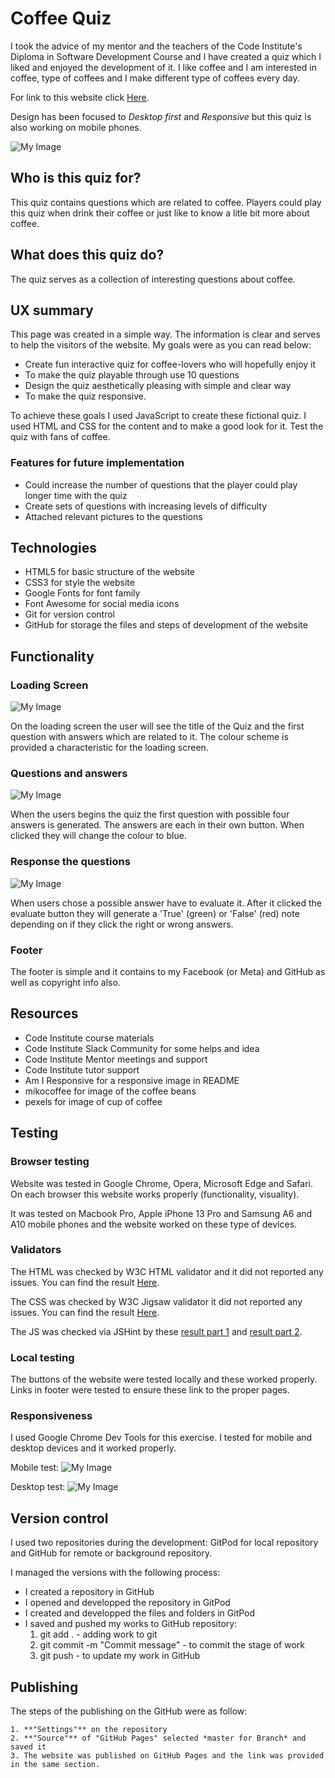 # Coffee Quiz

I took the advice of my mentor and the teachers of the Code Institute's Diploma in Software Development Course and I have created a quiz which I liked and enjoyed the development of it. I like coffee and I am interested in coffee, type of coffees and I make different type of coffees every day.

For link to this website click [Here]().

Design has been focused to *Desktop first* and *Responsive* but this quiz is also working on mobile phones.

![My Image](assets/images/)

## Who is this quiz for?

This quiz contains questions which are related to coffee. Players could play this quiz when drink their coffee or just like to know a litle bit more about coffee.

## What does this quiz do?

The quiz serves as a collection of interesting questions about coffee.

## UX summary

This page was created in a simple way. The information is clear and serves to help the visitors of the website.
My goals were as you can read below:
* Create fun interactive quiz for coffee-lovers who will hopefully enjoy it
* To make the quiz playable through use 10 questions
* Design the quiz aesthetically pleasing with simple and clear way
* To make the quiz responsive.

To achieve these goals I used JavaScript to create these fictional quiz. I used HTML and CSS for the content and to make a good look for it. Test the quiz with fans of coffee.

### Features for future implementation

* Could increase the number of questions that the player could play longer time with the quiz
* Create sets of questions with increasing levels of difficulty
* Attached relevant pictures to the questions

## Technologies

- HTML5 for basic structure of the website
- CSS3 for style the website
- Google Fonts for font family
- Font Awesome for social media icons
- Git for version control
- GitHub for storage the files and steps of development of the website

## Functionality

### Loading Screen

![My Image](assets/images/Load%20pictures.jpg)

On the loading screen the user will see the title of the Quiz and the first question with answers which are related to it. The colour scheme is provided a characteristic for the loading screen.

### Questions and answers

![My Image](assets/images/Question%20and%20answer.jpg)

When the users begins the quiz the first question with possible four answers is generated.
The answers are each in their own button. When clicked they will change the colour to blue. 

### Response the questions

![My Image](assets/images/Check%20the%20answers.jpg)

When users chose a possible answer have to evaluate it. After it clicked the evaluate button they will generate a 'True' (green) or 'False' (red) note depending on if they click the right or wrong answers.

### Footer

The footer is simple and it contains to my Facebook (or Meta) and GitHub as well as copyright info also.

## Resources

- Code Institute course materials
- Code Institute Slack Community for some helps and idea
- Code Institute Mentor meetings and support
- Code Institute tutor support
- Am I Responsive for a responsive image in README
- mikocoffee for image of the coffee beans
- pexels for image of cup of coffee

## Testing

### Browser testing

Website was tested in Google Chrome, Opera, Microsoft Edge and Safari. On each browser this website works properly (functionality, visuality).

It was tested on  Macbook Pro, Apple iPhone 13 Pro and Samsung A6 and A10 mobile phones and the website worked on these type of devices.

### Validators

The HTML was checked by W3C HTML validator and it did not reported any issues. You can find the result [Here](assets/images/W3C%20HTML%20assessment.jpg).

The CSS was checked by W3C Jigsaw validator it did not reported any issues. You can find the result [Here](assets/images/W3C%20CSS%20assessment.jpg).

The JS was checked via JSHint by these [result part 1](assets/images/JSHint%20assessment%20part1.jpg) and [result part 2](assets/images/JSHint%20assessment%20part2.jpg).

### Local testing

The buttons of the website were tested locally and these worked properly.
Links in footer were tested to ensure these link to the proper pages.

### Responsiveness

I used Google Chrome Dev Tools for this exercise. I tested for mobile and desktop devices and it worked properly.

Mobile test:
![My Image](assets/images/lighthouse-assessment-mobile.jpg)

Desktop test:
![My Image](assets/images/lighthouse-assessment-desktop.jpg)

## Version control

I used two repositories during the development: GitPod for local repository and GitHub for remote or background repository. 

I managed the versions with the following process:
- I created a repository in GitHub
- I opened and developped the repository in GitPod
- I created and developped the files and folders in GitPod
- I saved and pushed my works to GitHub repository:
    1. git add . - adding work to git
    2. git commit -m "Commit message" - to commit the stage of work
    3. git push - to update my work in GitHub

## Publishing

The steps of the publishing on the GitHub were as follow:
    
    1. **"Settings"** on the repository
    2. **"Source"** of "GitHub Pages" selected *master for Branch* and saved it
    3. The website was published on GitHub Pages and the link was provided in the same section.